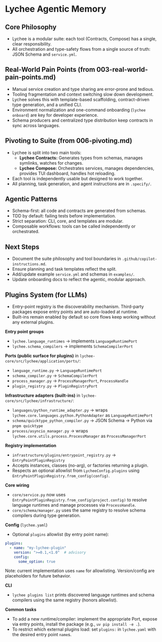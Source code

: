 # Lychee Agentic Memory

## Core Philosophy

- Lychee is a modular suite: each tool (Contracts, Compose) has a single, clear responsibility.
- All orchestration and type-safety flows from a single source of truth: JSON Schema and `service.yml`.

## Real-World Pain Points (from 003-real-world-pain-points.md)

- Manual service creation and type sharing are error-prone and tedious.
- Tooling fragmentation and context switching slow down development.
- Lychee solves this with template-based scaffolding, contract-driven type generation, and a unified CLI.
- Environment normalization and one-command onboarding (`lychee onboard`) are key for developer experience.
- Schema producers and centralized type distribution keep contracts in sync across languages.

## Pivoting to Suite (from 006-pivoting.md)

- Lychee is split into two main tools:
  - **Lychee Contracts:** Generates types from schemas, manages symlinks, watches for changes.
  - **Lychee Compose:** Orchestrates services, manages dependencies, provides TUI dashboard, handles hot reloading.
- Each tool is independently usable but designed to work together.
- All planning, task generation, and agent instructions are in `.specify/`.

## Agentic Patterns

- Schema-first: all code and contracts are generated from schemas.
- TDD by default: failing tests before implementation.
- Strict separation: CLI, core, and templates are modular.
- Composable workflows: tools can be called independently or orchestrated.

## Next Steps

- Document the suite philosophy and tool boundaries in `.github/copilot-instructions.md`.
- Ensure planning and task templates reflect the split.
- Add/update example `service.yml` and schemas in `examples/`.
- Update onboarding docs to reflect the agentic, modular approach.

## Plugins System (for LLMs)

- Entry-point registry is the discoverability mechanism. Third-party packages expose entry points and are auto-loaded at runtime.
- Built-ins remain enabled by default so core flows keep working without any external plugins.

__Entry point groups__
- `lychee.language_runtimes` → implements `LanguageRuntimePort`
- `lychee.schema_compilers` → implements `SchemaCompilerPort`

__Ports (public surface for plugins)__ in `lychee-core/src/lychee/application/ports/`:
- `language_runtime.py` → `LanguageRuntimePort`
- `schema_compiler.py` → `SchemaCompilerPort`
- `process_manager.py` → `ProcessManagerPort`, `ProcessHandle`
- `plugin_registry.py` → `PluginRegistryPort`

__Infrastructure adapters (built-ins)__ in `lychee-core/src/lychee/infrastructure/`:
- `languages/python_runtime_adapter.py` → wraps `lychee.core.languages.python.PythonAdapter` as `LanguageRuntimePort`
- `schema/quicktype_python_compiler.py` → JSON Schema → Python via `pnpm quicktype`
- `process/asyncio_manager.py` → wraps `lychee.core.utils.process.ProcessManager` as `ProcessManagerPort`

__Registry implementation__
- `infrastructure/plugins/entrypoint_registry.py` → `EntryPointPluginRegistry`
- Accepts instances, classes (no-arg), or factories returning a plugin.
- Respects an optional allowlist from `LycheeConfig.plugins` using `EntryPointPluginRegistry.from_config(config)`.

__Core wiring__
- `core/service.py` now uses `EntryPointPluginRegistry.from_config(project.config)` to resolve language runtimes and manage processes via `ProcessHandle`.
- `core/schema/manager.py` uses the same registry to resolve schema compilers during type generation.

__Config__ (`lychee.yaml`)
- Optional `plugins` allowlist (by entry point name):

```yaml
plugins:
  - name: "my-lychee-plugin"
    version: ">=0.1,<1.0"  # advisory
    config:
      some_option: true
```

Note: current implementation uses `name` for allowlisting. Version/config are placeholders for future behavior.

__CLI__
- `lychee plugins list` prints discovered language runtimes and schema compilers using the same registry (honors allowlist).

__Common tasks__
- To add a new runtime/compiler: implement the appropriate Port, expose via entry points, install the package (e.g., `uv pip install -e .`).
- To restrict which external plugins load: set `plugins:` in `lychee.yaml` with the desired entry point `name`s.
